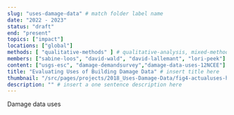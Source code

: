 ```yaml
---
slug: "uses-damage-data" # match folder label name
date: "2022 - 2023"
status: "draft"
end: "present"
topics: ["impact"]
locations: ["global"]
methods: [ "qualitative-methods" ] # qualitative-analysis, mixed-methods
members: ["sabine-loos", "david-wald", "david-lallemant", "lori-peek"] # insert your slug here, e.g., "sabine-loos"
content: ["usgs-esc", "damage-demandsurvey","damage-data-uses-12NCEE"]
title: "Evaluating Uses of Building Damage Data" # insert title here
thumbnail: "/src/pages/projects/2018_Uses-Damage-Data/fig4-actualuses-horizontal-v2.png"
description: "" # insert a one sentence description here
---
```


Damage data uses